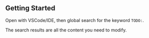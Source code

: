 ## Getting Started

Open with VSCode/IDE, then global search for the keyword `TODO:`.

The search results are all the content you need to modify.

